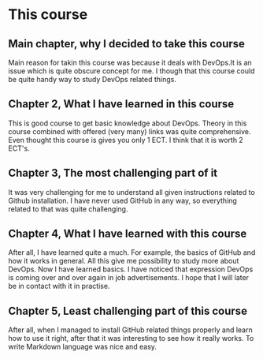 # This course

## Main chapter, why I decided to take this course
Main reason for takin this course was because it deals with DevOps.It is an issue which is quite obscure concept for me. I though that this course could be quite handy way to study DevOps related things.


## Chapter 2, What I have learned in this course
This is good course to get basic knowledge about DevOps. Theory in this course combined with offered (very many) links was quite comprehensive. Even thought this course is gives you only 1 ECT. I think that it is worth 2 ECT's.


## Chapter 3, The most challenging part of it
It was very challenging for me to understand all given instructions related to Github installation. I have never used GitHub in any way, so everything related to that was quite challenging.


## Chapter 4, What I have learned with this course
After all, I have learned quite a much. For example, the basics of GitHub and how it works in general. All this give me possibility to study more about DevOps. Now I have learned basics. I have noticed that expression DevOps is coming over and over again in job advertisements. I hope that I will later be in contact with it in practise. 


## Chapter 5, Least challenging part of this course
After all, when I managed to install GitHub related things properly and learn how to use it right, after that it was interesting to see how it really works. To write Markdown language was nice and easy.
